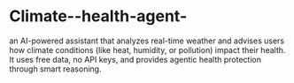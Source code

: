 # Climate--health-agent-
an AI-powered assistant that analyzes real-time weather and advises users how climate conditions (like heat, humidity, or pollution) impact their health. It uses free data, no API keys, and provides agentic health protection through smart reasoning.
